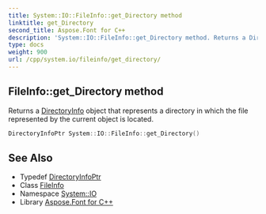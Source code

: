 ```yaml
---
title: System::IO::FileInfo::get_Directory method
linktitle: get_Directory
second_title: Aspose.Font for C++
description: 'System::IO::FileInfo::get_Directory method. Returns a DirectoryInfo object that represents a directory in which the file represented by the current object is located in C++.'
type: docs
weight: 900
url: /cpp/system.io/fileinfo/get_directory/
---
```

## FileInfo::get_Directory method


Returns a [DirectoryInfo](../../directoryinfo/) object that represents a directory in which the file represented by the current object is located.

```cpp
DirectoryInfoPtr System::IO::FileInfo::get_Directory()
```

## See Also

* Typedef [DirectoryInfoPtr](../../../system/directoryinfoptr/)
* Class [FileInfo](../)
* Namespace [System::IO](../../)
* Library [Aspose.Font for C++](../../../)
